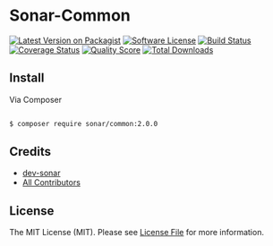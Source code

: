 # Sonar-Common

[![Latest Version on Packagist][ico-version]][link-packagist]
[![Software License][ico-license]](LICENSE.md)
[![Build Status][ico-circleci]][link-circleci]
[![Coverage Status][ico-scrutinizer]][link-scrutinizer]
[![Quality Score][ico-code-quality]][link-code-quality]
[![Total Downloads][ico-downloads]][link-downloads]

## Install

Via Composer

``` bash

$ composer require sonar/common:2.0.0
```

<!--
## Usage

``` php
$skeleton = new League\Skeleton();
echo $skeleton->echoPhrase('Hello, League!');
```

## Change log

Please see [CHANGELOG](CHANGELOG.md) for more information what has changed recently.


## Testing 

``` bash 
$ composer test 
``` 


## Contributing

Please see [CONTRIBUTING](CONTRIBUTING.md) and [CONDUCT](CONDUCT.md) for details.


## Security

If you discover any security related issues, please email :author_email instead of using the issue tracker.

-->

## Credits

- [dev-sonar][link-author]
- [All Contributors][link-contributors]

## License

The MIT License (MIT). Please see [License File](LICENSE.md) for more information.

[ico-version]: https://img.shields.io/packagist/v/sonar/common.svg?style=flat-square
[ico-license]: https://img.shields.io/badge/license-MIT-brightgreen.svg?style=flat-square
[ico-circleci]: https://circleci.com/gh/dev-sonar/sonar-common.svg?style=shield&circle-token=d9c8812dec2ac73a00306fcfadaaa1528b6f8ce2
[ico-scrutinizer]: https://img.shields.io/scrutinizer/coverage/g/dev-sonar/sonar-common.svg?style=flat-square
[ico-code-quality]: https://img.shields.io/scrutinizer/g/dev-sonar/sonar-common.svg?style=flat-square
[ico-downloads]: https://img.shields.io/packagist/dt/sonar/common.svg?style=flat-square

[link-packagist]: https://packagist.org/packages/sonar/common
[link-circleci]: https://circleci.com/gh/dev-sonar/sonar-common
[link-scrutinizer]: https://scrutinizer-ci.com/g/dev-sonar/sonar-common/code-structure
[link-code-quality]: https://scrutinizer-ci.com/g/dev-sonar/sonar-common
[link-downloads]: https://packagist.org/packages/sonar/common
[link-author]: https://github.com/dev-sonar
[link-contributors]: ../../contributors
